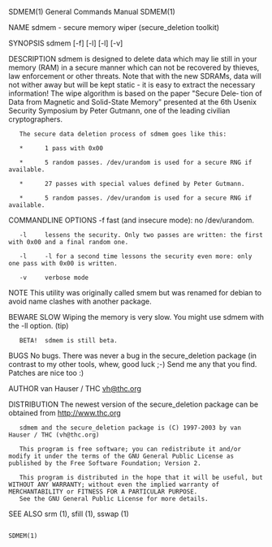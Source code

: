 SDMEM(1)                                                                          General Commands Manual                                                                         SDMEM(1)

NAME
       sdmem - secure memory wiper (secure_deletion toolkit)

SYNOPSIS
       sdmem [-f] [-l] [-l] [-v]

DESCRIPTION
       sdmem  is  designed  to delete data which may lie still in your memory (RAM) in a secure manner which can not be recovered by thieves, law enforcement or other threats.  Note that
       with the new SDRAMs, data will not wither away but will be kept static - it is easy to extract the necessary information!  The wipe algorithm is based on the paper  "Secure  Dele‐
       tion of Data from Magnetic and Solid-State Memory" presented at the 6th Usenix Security Symposium by Peter Gutmann, one of the leading civilian cryptographers.

       The secure data deletion process of sdmem goes like this:

       *      1 pass with 0x00

       *      5 random passes. /dev/urandom is used for a secure RNG if available.

       *      27 passes with special values defined by Peter Gutmann.

       *      5 random passes. /dev/urandom is used for a secure RNG if available.

COMMANDLINE OPTIONS
       -f     fast (and insecure mode): no /dev/urandom.

       -l     lessens the security. Only two passes are written: the first with 0x00 and a final random one.

       -l     -l for a second time lessons the security even more: only one pass with 0x00 is written.

       -v     verbose mode

NOTE
       This utility was originally called
              smem but was renamed for debian to avoid name clashes with another package.

BEWARE
       SLOW   Wiping the memory is very slow. You might use sdmem with the -ll option. (tip)

       BETA!  sdmem is still beta.

BUGS
       No bugs. There was never a bug in the secure_deletion package (in contrast to my other tools, whew, good luck ;-) Send me any that you find.  Patches are nice too :)

AUTHOR
       van Hauser / THC <vh@thc.org>

DISTRIBUTION
       The newest version of the secure_deletion package can be obtained from http://www.thc.org

       sdmem and the secure_deletion package is (C) 1997-2003 by van Hauser / THC (vh@thc.org)

       This program is free software; you can redistribute it and/or modify it under the terms of the GNU General Public License as published by the Free Software Foundation; Version 2.

       This program is distributed in the hope that it will be useful, but WITHOUT ANY WARRANTY; without even the implied warranty of MERCHANTABILITY or FITNESS FOR A PARTICULAR PURPOSE.
       See the GNU General Public License for more details.

SEE ALSO
       srm (1), sfill (1), sswap (1)

                                                                                                                                                                                  SDMEM(1)
